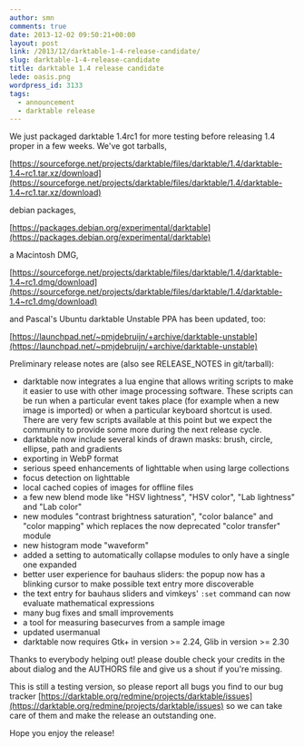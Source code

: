 ```yaml
---
author: smn
comments: true
date: 2013-12-02 09:50:21+00:00
layout: post
link: /2013/12/darktable-1-4-release-candidate/
slug: darktable-1-4-release-candidate
title: darktable 1.4 release candidate
lede: oasis.png
wordpress_id: 3133
tags:
  - announcement
  - darktable release
---
```

We just packaged darktable 1.4rc1 for more testing before releasing 1.4 proper in a few weeks. We've got tarballs,

[https://sourceforge.net/projects/darktable/files/darktable/1.4/darktable-1.4~rc1.tar.xz/download](https://sourceforge.net/projects/darktable/files/darktable/1.4/darktable-1.4~rc1.tar.xz/download)

debian packages,

[https://packages.debian.org/experimental/darktable](https://packages.debian.org/experimental/darktable)

a Macintosh DMG,

[https://sourceforge.net/projects/darktable/files/darktable/1.4/darktable-1.4~rc1.dmg/download](https://sourceforge.net/projects/darktable/files/darktable/1.4/darktable-1.4~rc1.dmg/download)

and Pascal's Ubuntu darktable Unstable PPA has been updated, too:

[https://launchpad.net/~pmjdebruijn/+archive/darktable-unstable](https://launchpad.net/~pmjdebruijn/+archive/darktable-unstable)

Preliminary release notes are (also see RELEASE_NOTES in git/tarball):

* darktable now integrates a lua engine that allows writing scripts to make it easier to use with other image processing software. These scripts can be run when a particular event takes place (for example when a new image is imported) or when a particular keyboard shortcut is used. There are very few scripts available at this point but we expect the community to provide some more during the next release cycle.
* darktable now include several kinds of drawn masks: brush, circle, ellipse, path and gradients
* exporting in WebP format
* serious speed enhancements of lighttable when using large collections
* focus detection on lighttable
* local cached copies of images for offline files
* a few new blend mode like "HSV lightness", "HSV color", "Lab lightness" and "Lab color"
* new modules "contrast brightness saturation", "color balance" and "color mapping" which replaces the now deprecated "color transfer" module
* new histogram mode "waveform"
* added a setting to automatically collapse modules to only have a single one expanded
* better user experience for bauhaus sliders: the popup now has a blinking cursor to make possible text entry more discoverable
* the text entry for bauhaus sliders and vimkeys' `:set` command can now evaluate mathematical expressions
* many bug fixes and small improvements
* a tool for measuring basecurves from a sample image
* updated usermanual
* darktable now requires Gtk+ in version >= 2.24, Glib in version >= 2.30

Thanks to everybody helping out! please double check your credits in the about dialog and the AUTHORS file and give us a shout if you're missing.

This is still a testing version, so please report all bugs you find to our bug tracker [https://darktable.org/redmine/projects/darktable/issues](https://darktable.org/redmine/projects/darktable/issues) so we can take care of them and make the release an outstanding one.

Hope you enjoy the release!
